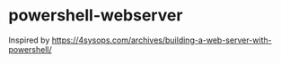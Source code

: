 # powershell-webserver

Inspired by https://4sysops.com/archives/building-a-web-server-with-powershell/
